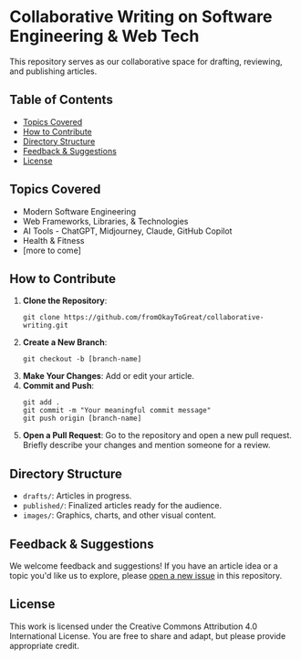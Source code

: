 # Collaborative Writing on Software Engineering & Web Tech

This repository serves as our collaborative space for drafting, reviewing, and publishing articles.

## Table of Contents

- [Topics Covered](#topics-covered)
- [How to Contribute](#how-to-contribute)
- [Directory Structure](#directory-structure)
- [Feedback & Suggestions](#feedback--suggestions)
- [License](#license)

## Topics Covered

* Modern Software Engineering
* Web Frameworks, Libraries, & Technologies
* AI Tools - ChatGPT, Midjourney, Claude, GitHub Copilot
* Health & Fitness 
* [more to come]

## How to Contribute

1. **Clone the Repository**: 
    ```
    git clone https://github.com/fromOkayToGreat/collaborative-writing.git
    ```
2. **Create a New Branch**:
    ```
    git checkout -b [branch-name]
    ```
3. **Make Your Changes**: Add or edit your article.
4. **Commit and Push**:
    ```
    git add .
    git commit -m "Your meaningful commit message"
    git push origin [branch-name]
    ```
5. **Open a Pull Request**: Go to the repository and open a new pull request. Briefly describe your changes and mention someone for a review.

## Directory Structure

- `drafts/`: Articles in progress.
- `published/`: Finalized articles ready for the audience.
- `images/`: Graphics, charts, and other visual content.

## Feedback & Suggestions

We welcome feedback and suggestions! If you have an article idea or a topic you'd like us to explore, please [open a new issue](repository-link/issues) in this repository.

## License

This work is licensed under the Creative Commons Attribution 4.0 International License. You are free to share and adapt, but please provide appropriate credit.
